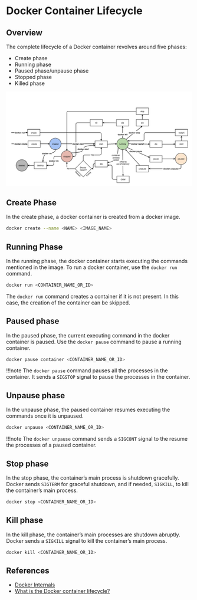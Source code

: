 # Docker Container Lifecycle

## Overview

The complete lifecycle of a Docker container revolves around five phases:

- Create phase
- Running phase
- Paused phase/unpause phase
- Stopped phase
- Killed phase

![Docker Containers Lifecycle](./img/docker-container-lifecycle.png)

## Create Phase

In the create phase, a docker container is created from a docker image.

```bash
docker create --name <NAME> <IMAGE_NAME>
```

## Running Phase

In the running phase, the docker container starts executing the commands mentioned in the image. To run a docker container, use the `docker run` command.

```bash
docker run <CONTAINER_NAME_OR_ID>
```

The `docker run` command creates a container if it is not present. In this case, the creation of the container can be skipped.

## Paused phase

In the paused phase, the current executing command in the docker container is paused. Use the `docker pause` command to pause a running container.

```bash
docker pause container <CONTAINER_NAME_OR_ID>
```

!!!note
    The `docker pause` command pauses all the processes in the container. It sends a `SIGSTOP` signal to pause the processes in the container.


## Unpause phase

In the unpause phase, the paused container resumes executing the commands once it is unpaused.

```bash
docker unpause <CONTAINER_NAME_OR_ID>
```

!!!note
    The `docker unpause` command sends a `SIGCONT` signal to the resume the processes of a paused container.


## Stop phase

In the stop phase, the container’s main process is shutdown gracefully. Docker sends `SIGTERM` for graceful shutdown, and if needed, `SIGKILL`, to kill the container’s main process.

```bash
docker stop <CONTAINER_NAME_OR_ID>
```

## Kill phase

In the kill phase, the container’s main processes are shutdown abruptly. Docker sends a `SIGKILL` signal to kill the container’s main process.

```bash
docker kill <CONTAINER_NAME_OR_ID>
```

## References

- [Docker Internals](http://docker-saigon.github.io/post/Docker-Internals/)
- [What is the Docker container lifecycle?](https://www.educative.io/answers/what-is-the-docker-container-lifecycle)

